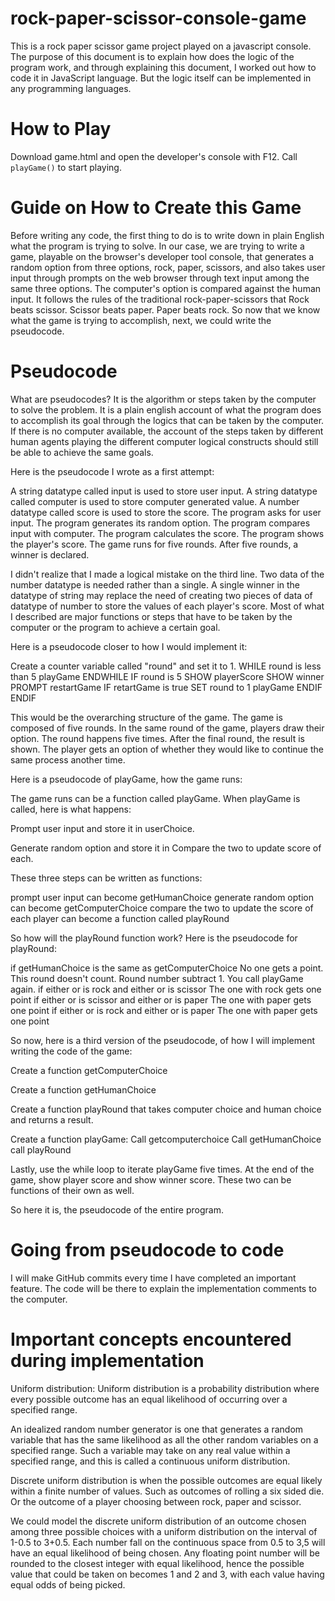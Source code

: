 # rock-paper-scissor-console-game

This is a rock paper scissor game project played on a javascript console. The purpose of this document is to explain how does the logic of the program work, and through explaining this document, I worked out how to code it in JavaScript language. But the logic itself can be implemented in any programming languages.

# How to Play

Download game.html and open the developer's console with F12. Call `playGame()` to start playing.

# Guide on How to Create this Game

Before writing any code, the first thing to do is to write down in plain English what the program is trying to solve. In our case, we are trying to write a game, playable on the browser's developer tool console, that generates a random option from three options, rock, paper, scissors, and also takes user input through prompts on the web browser through text input among the same three options. The computer's option is compared against the human input. It follows the rules of the traditional rock-paper-scissors that Rock beats scissor. Scissor beats paper. Paper beats rock. So now that we know what the game is trying to accomplish, next, we could write the pseudocode.


# Pseudocode

What are pseudocodes? It is the algorithm or steps taken by the computer to solve the problem. It is a plain english account of what the program does to accomplish its goal through the logics that can be taken by the computer. If there is no computer available, the account of the steps taken by different human agents playing the different computer logical constructs should still be able to achieve the same goals. 



Here is the pseudocode I wrote as a first attempt:

A string datatype called input is used to store user input.
A string datatype called computer is used to store computer generated value.
A number datatype called score is used to store the score.
The program asks for user input.
The program generates its random option. 
The program compares input with computer.
The program calculates the score.
The program shows the player's score. 
The game runs for five rounds. 
After five rounds, a winner is declared. 

I didn't realize that I made a logical mistake on the third line. Two data of the number datatype is needed rather than a single. A single winner in the datatype of string may replace the need of creating two pieces of data of datatype of number to store the values of each player's score. Most of what I described are major functions or steps that have to be taken by the computer or the program to achieve a certain goal.

Here is a pseudocode closer to how I would implement it:

Create a counter variable called "round" and set it to 1.
WHILE round is less than 5
    playGame
ENDWHILE
IF round is 5
    SHOW playerScore
    SHOW winner
    PROMPT restartGame
    IF retartGame is true
        SET round to 1
        playGame
    ENDIF
ENDIF

This would be the overarching structure of the game. The game is composed of five rounds. In the same round of the game, players draw their option. The round happens five times. After the final round, the result is shown. The player gets an option of whether they would like to continue the same process another time.

Here is a pseudocode of playGame, how the game runs:

The game runs can be a function called playGame.
When playGame is called, here is what happens:

Prompt user input and store it in userChoice.

Generate random option and store it in
Compare the two to update score of each.

These three steps can be written as functions:

prompt user input can become getHumanChoice
generate random option can become getComputerChoice
compare the two to update the score of each player can become a function called playRound

So how will the playRound function work? Here is the pseudocode for playRound:

if getHumanChoice is the same as getComputerChoice
    No one gets a point.
    This round doesn't count. Round number subtract 1. 
    You call playGame again.
if either or is rock and either or is scissor
    The one with rock gets one point
if either or is scissor and either or is paper
    The one with paper gets one point
if either or is rock and either or is paper
    The one with paper gets one point

So now, here is a third version of the pseudocode, of how I will implement writing the code of the game:

Create a function getComputerChoice

Create a function getHumanChoice

Create a function playRound that takes computer choice and human choice and returns a result.

Create a function playGame:
    Call getcomputerchoice
    Call getHumanChoice
    call playRound

Lastly, use the while loop to iterate playGame five times. At the end of the game, show player score and show winner score. These two can be functions of their own as well. 


So here it is, the pseudocode of the entire program. 

# Going from pseudocode to code

I will make GitHub commits every time I have completed an important feature. The code will be there to explain the implementation comments to the computer. 


# Important concepts encountered during implementation

Uniform distribution: Uniform distribution is a probability distribution where every possible outcome has an equal likelihood of occurring over a specified range. 

An idealized random number generator is one that generates a random variable that has the same likelihood as all the other random variables on a specified range. Such a variable may take on any real value within a specified range, and this is called a continuous uniform distribution.

Discrete uniform distribution is when the possible outcomes are equal likely within a finite number of values. Such as outcomes of rolling a six sided die. Or the outcome of a player choosing between rock, paper and scissor. 

We could model the discrete uniform distribution of an outcome chosen among three possible choices with a uniform distribution on the interval of 1-0.5 to 3+0.5. Each number fall on the continuous space from 0.5 to 3,5 will have an equal likelihood of being chosen. Any floating point number will be rounded to the closest integer with equal likelihood, hence the possible value that could be taken on becomes 1 and 2 and 3, with each value having equal odds of being picked.


